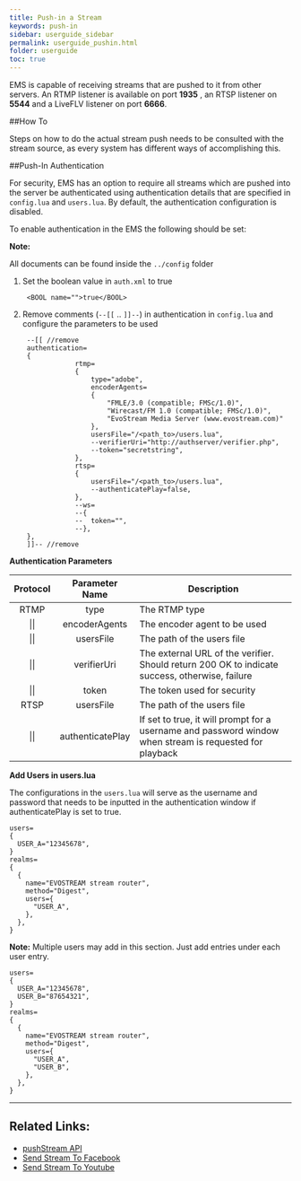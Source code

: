 ```yaml
---
title: Push-in a Stream
keywords: push-in
sidebar: userguide_sidebar
permalink: userguide_pushin.html
folder: userguide 
toc: true
---
```


EMS is capable of receiving streams that are pushed to it from other servers. An RTMP listener is available on port **1935** , an RTSP listener on **5544** and a LiveFLV listener on port **6666**.



##How To

Steps on how to do the actual stream push needs to be consulted with the stream source, as every system has different ways of accomplishing this.



##Push-In Authentication

For security, EMS has an option to require all streams which are pushed into the server be authenticated using authentication details that are specified in `config.lua` and `users.lua`. By default, the authentication configuration is disabled.

To enable authentication in the EMS the following should be set:

**Note:**

All documents can be found inside the `../config` folder

1. Set the boolean value in `auth.xml` to true

   ```
    <BOOL name="">true</BOOL>

   ```

2. Remove comments (`--[[` .. `]]--`) in authentication in `config.lua` and configure the parameters to be used

   ```
    --[[ //remove
    authentication=
    {
   				rtmp=
   				{
   					type="adobe",
   					encoderAgents=
   					{
   						"FMLE/3.0 (compatible; FMSc/1.0)",
   						"Wirecast/FM 1.0 (compatible; FMSc/1.0)",
   						"EvoStream Media Server (www.evostream.com)"
   					},
   					usersFile="/<path_to>/users.lua",
   					--verifierUri="http://authserver/verifier.php",
   					--token="secretstring",
   				},
   				rtsp=
   				{
   					usersFile="/<path_to>/users.lua",
   					--authenticatePlay=false,
   				},
   				--ws=
   				--{
   				--	token="",
   				--},
    },  
    ]]-- //remove
   ```

**Authentication Parameters** 

| Protocol |  Parameter Name  | Description                              |
| :------: | :--------------: | ---------------------------------------- |
|   RTMP   |       type       | The RTMP type                            |
|   \|\|   |  encoderAgents   | The encoder agent to be used             |
|   \|\|   |    usersFile     | The path of the users file               |
|   \|\|   |   verifierUri    | The external URL of the verifier. Should return 200 OK to indicate success, otherwise, failure |
|   \|\|   |      token       | The token used for security              |
|   RTSP   |    usersFile     | The path of the users file               |
|   \|\|   | authenticatePlay | If set to true, it will prompt for a username and password window when stream is requested for playback |



**Add Users in users.lua**

The configurations in the `users.lua` will serve as the username and password that needs to be inputted in the authentication window if authenticatePlay is set to true.

```
users=
{
  USER_A="12345678",
}
realms=
{
  {
    name="EVOSTREAM stream router",
    method="Digest",
    users={
      "USER_A",
    },
  },
}

```

**Note:** Multiple users may add in this section. Just add entries under each user entry.

```
users=
{
  USER_A="12345678",
  USER_B="87654321",
}
realms=
{
  {
    name="EVOSTREAM stream router",
    method="Digest",
    users={
      "USER_A",
      "USER_B",
    },
  },
}
```

------

## Related Links:

- [pushStream API](api_pushStream.html)
- [Send Stream To Facebook](userguide_send.html#facebook-live)
- [Send Stream To Youtube](userguide_send.html#youtube-live)
